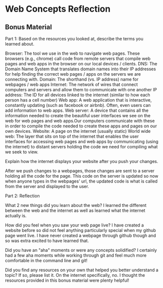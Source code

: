 # Web Concepts Reflection

## Bonus Material

Part 1: Based on the resources you looked at, describe the terms you learned about.

Browser: The tool we use in the web to navigate web pages. These browsers (e.g., chrome) call code from remote servers that compile web pages and web apps in the browser on our local devices / clients.
DNS: The Domain Name System that translates domain names into their IP addresses for help finding the correct web pages / apps on the servers we are connecting with.
Domain: The shorthand (vs. IP address) name for webpages / web apps
Internet: The network of wires that connect computers and servers and allow them to communicate with one another
IP address: The ID for all devices linked to the internet (similar to how each person has a cell number)
Web app: A web application that is interactive, constantly updating (such as facebook or airbnb). Often, even users can add information to web apps.
Web server: A device that contains all the information needed to create the beautiful user interfaces we see on the web for web pages and web apps.Our computers communicate with these in order to compile the code needed to create these apps and pages on our own devices.
Website: A page on the internet (usually static)
World wide web: The layer that sits on top of the internet that enables the user interfaces for accessing web pages and web apps by communicating (using the internet) to distant servers holding the code we need for compiling what we seek to view.

Explain how the internet displays your website after you push your changes.

After we push changes to a webpages, those changes are sent to a server holding all the code for the page. This code on the server is updated so now when anyone types in the webpages' url, the updated code is what is called from the server and displayed to the user.

Part 2: Reflection

What 2 new things did you learn about the web?
I learned the different between the web and the internet as well as learned what the internet actually is.

How did you feel when you saw your web page live?
I have created a website before so did not feel anything particularly special when my github page went live. I have never created a webpage through github though and so was extra excited to have learned that.

Did you have an "aha" moments or were any concepts solidified?
I certainly had a few aha moments while working through git and feel much more comfortable in the command line and git!

Did you find any resources on your own that helped you better understand a topic? If so, please list it.
On the internet specifically, no. I thought the resources provided in this bonus material were plenty helpful!